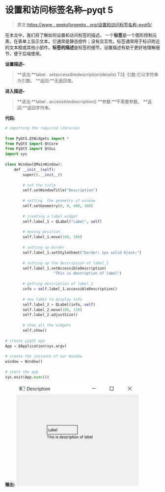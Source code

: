 # 设置和访问标签名称–pyqt 5

> 原文:[https://www . geeksforgeeks . org/设置和访问标签名称-pyqt5/](https://www.geeksforgeeks.org/setting-and-accessing-name-of-a-label-pyqt5/)

在本文中，我们将了解如何设置和访问标签的描述。
一个**标签**是一个图形控制元素，在表单上显示文本。它通常是静态控件；没有交互性。标签通常用于标识附近的文本框或其他小部件。**标签的描述**是标签的细节，设置描述有助于更好地理解细节，便于后端使用。

**设置描述–**

> **语法:**label . setaccessibledescription(details)
> T3】引数:它以字符串为引数。
> **返回:**无返回值。

**进入描述–**

> **语法:**label . accessibledescription()
> **参数:**不需要参数。
> **返回:**返回字符串。

**代码:**

```py
# importing the required libraries

from PyQt5.QtWidgets import * 
from PyQt5 import QtCore
from PyQt5 import QtGui
import sys

class Window(QMainWindow):
    def __init__(self):
        super().__init__()

        # set the title
        self.setWindowTitle("Description")

        # setting  the geometry of window
        self.setGeometry(0, 0, 400, 300)

        # creating a label widget
        self.label_1 = QLabel("Label", self)

        # moving position
        self.label_1.move(100, 100)

        # setting up border
        self.label_1.setStyleSheet("border: 1px solid black;")

        # setting up the description of label_1
        self.label_1.setAccessibleDescription(
                      "This is description of label")

        # getting description of label_1
        info = self.label_1.accessibleDescription()

        # new label to display info
        self.label_2 = QLabel(info, self)
        self.label_2.move(100, 130)
        self.label_2.adjustSize()

        # show all the widgets
        self.show()

# create pyqt5 app
App = QApplication(sys.argv)

# create the instance of our Window
window = Window()

# start the app
sys.exit(App.exec())
```

**输出:**
![pyqt-label-decription-setAccessibleDescription](img/9f1fd758681cabcda1182c0ff80c3727.png)